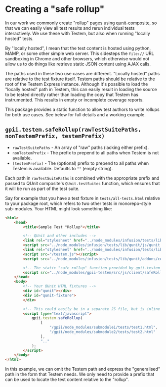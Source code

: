 # Creating a "safe rollup"

In our work we commonly create "rollup" pages using [qunit-composite](https://github.com/JamesMGreene/qunit-composite),
so that we can easily view all test results and rerun individual tests interactively.  We use these with Testem, but
also when running "locally hosted" tests.

By "locally hosted", I mean that the test content is hosted using python, MAMP, or some other simple web server.  This
sidesteps the `file://` URL sandboxing in Chrome and other browsers, which otherwise would not allow us to do things
like retrieve static JSON content using AJAX calls.

The paths used in these two use cases are different.  "Locally hosted" paths are relative to the test fixture itself.
Testem paths should be relative to the root of the Testem Express instance.  Although it's possible to load the "locally
hosted" path in Testem, this can easily result in loading the source to be tested directly rather than loading the copy
that Testem has instrumented.  This results in empty or incomplete coverage reports.

This package provides a static function to allow test authors to write rollups for both use cases.  See below for full
details and a working example.

## `gpii.testem.safeRollup(rawTestSuitePaths, nonTestemPrefix, testemPrefix)`

* `rawTestSuitePaths` - An array of "raw" paths (lacking either prefix).
* `nonTestemPrefix` - The prefix to prepend to all paths when Testem is not available.
* `[testemPrefix]` - The (optional) prefix to prepend to all paths when Testem is available.  Defaults to `""` (empty string).

Each path in `rawTestSuitePaths` is combined with the appropriate prefix and passed to QUnit composite's
`QUnit.testSuites` function, which ensures that it will be run as part of the test suite.

Say for example that you have a test fixture in `tests/all-tests.html` relative to your package root, which refers to
two other tests in monorepo-style sub-modules.  Your HTML might look something like:

```html
<html>
    <head>
        <title>Sample Test "Rollup"</title>

        <!-- QUnit and other includes -->
        <link rel="stylesheet" href="../node_modules/infusion/tests/lib/qunit/css/qunit.css" />
        <script src="../node_modules/infusion/tests/lib/qunit/js/qunit.js"></script>
        <link rel="stylesheet" href="../node_modules/infusion/tests/lib/qunit/addons/composite/qunit-composite.css">
        <script src="/testem.js"></script>
        <script src="../node_modules/infusion/tests/lib/qunit/addons/composite/qunit-composite.js"></script>

        <!-- The static "safe rollup" function provided by gpii-testem -->
        <script src="../node_modules/gpii-testem/src/js/client/safeRollup.js"></script>
    </head>
    <body>
        <!-- Your QUnit HTML fixtures -->
        <div id="qunit"></div>
        <div id="qunit-fixture">
        </div>

        <!-- This could easily be in a separate JS file, but is inline here for purposes of illustration -->
        <script type="text/javascript">
            gpii.testem.safeRollup(
                [
                    "/gpii/node_modules/submodule1/tests/test1.html",
                    "/gpii/node_modules/submodule2/tests/test2.html"
                ],
                ".."
            );
        </script>
    </body>
</html>
```

In this example, we can omit the Testem path and express the "generalised" path in the form that Testem needs.  We only
need to provide a prefix that can be used to locate the test content relative to the "rollup".
